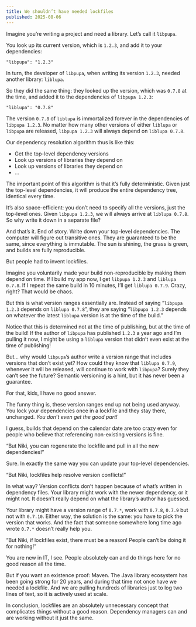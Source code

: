 ```yaml
---
title: We shouldn’t have needed lockfiles
published: 2025-08-06
---
```


Imagine you’re writing a project and need a library. Let’s call it `libpupa`.

You look up its current version, which is `1.2.3`, and add it to your dependencies:

```
"libpupa": "1.2.3"
```

In turn, the developer of `libpupa`, when writing its version `1.2.3`, needed another library: `liblupa`.

So they did the same thing: they looked up the version, which was `0.7.8` at the time, and added it to the dependencies of `libpupa 1.2.3`:

```
"liblupa": "0.7.8"
```

The version `0.7.8` of `liblupa` is immortalized forever in the dependencies of `libpupa 1.2.3`. No matter how many other versions of either `liblupa` or `libpupa` are released, `libpupa 1.2.3` will always depend on `liblupa 0.7.8`.

Our dependency resolution algorithm thus is like this:

- Get the top-level dependency versions
- Look up versions of libraries they depend on
- Look up versions of libraries they depend on
- ...

The important point of this algorithm is that it’s fully deterministic. Given just the top-level dependencies, it will produce the entire dependency tree, identical every time.

It’s also space-efficient: you don’t need to specify all the versions, just the top-level ones. Given `libpupa 1.2.3`, we will always arrive at `liblupa 0.7.8`. So why write it down in a separate file?

And that’s it. End of story. Write down your top-level dependencies. The computer will figure out transitive ones. They are guaranteed to be the same, since everything is immutable. The sun is shining, the grass is green, and builds are fully reproducible.

But people had to invent lockfiles.

Imagine you voluntarily made your build non-reproducible by making them depend on time. If I build my app now, I get `libpupa 1.2.3` and `liblupa 0.7.8`. If I repeat the same build in 10 minutes, I’ll get `liblupa 0.7.9`. Crazy, right? That would be chaos.

But this is what version ranges essentially are. Instead of saying “`libpupa 1.2.3` depends on `liblupa 0.7.8`”, they are saying “`libpupa 1.2.3` depends on whatever the latest `liblupa` version is at the time of the build.”

Notice that this is determined not at the time of publishing, but at the time of the build! If the author of `libpupa` has published `1.2.3` a year ago and I’m pulling it now, I might be using a `liblupa` version that didn’t even exist at the time of publishing!

But... why would `libpupa`’s author write a version range that includes versions that don’t exist yet? How could they know that `liblupa 0.7.9`, whenever it will be released, will continue to work with `libpupa`? Surely they can’t see the future? Semantic versioning is a hint, but it has never been a guarantee.

For that, kids, I have no good answer.

The funny thing is, these version ranges end up not being used anyway. You lock your dependencies once in a lockfile and they stay there, unchanged. _You don’t even get the good part!_

I guess, builds that depend on the calendar date are too crazy even for people who believe that referencing non-existing versions is fine.

“But Niki, you can regenerate the lockfile and pull in all the new dependencies!”

Sure. In exactly the same way you can update your top-level dependencies.

“But Niki, lockfiles help resolve version conflicts!”

In what way? Version conflicts don’t happen because of what’s written in dependency files. Your library might work with the newer dependency, or it might not. It doesn’t really depend on what the library’s author has guessed.

Your library might have a version range of `0.7.*`, work with `0.7.8`, `0.7.9` but not with `0.7.10`. Either way, the solution is the same: you have to pick the version that works. And the fact that someone somewhere long time ago wrote `0.7.*` doesn’t really help you.

“But Niki, if lockfiles exist, there must be a reason! People can’t be doing it for nothing!”

You are new in IT, I see. People absolutely can and do things here for no good reason all the time.

But if you want an existence proof: Maven. The Java library ecosystem has been going strong for 20 years, and during that time not once have we needed a lockfile. And we are pulling hundreds of libraries just to log two lines of text, so it is actively used at scale.

In conclusion, lockfiles are an absolutely unnecessary concept that complicates things without a good reason. Dependency managers can and are working without it just the same.
